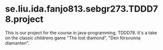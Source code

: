 # se.liu.ida.fanjo813.sebgr273.TDDD78.project
This is our project for the course in java-programming, TDDD78. It's a take on the classic childrens game "The lost diamond",
"Den försvunna diamanten".

